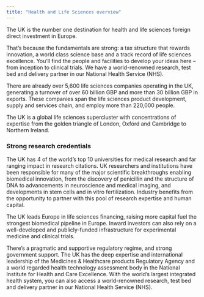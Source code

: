 ```yaml
---
title: "Health and Life Sciences overview"
---
```

The UK is the number one destination for health and life sciences foreign direct investment in Europe.

That’s because the fundamentals are strong: a tax structure that rewards innovation, a world class science base and a track record of life sciences excellence. You’ll find the people and facilities to develop your ideas here – from inception to clinical trials. We have a world-renowned research, test bed and delivery partner in our National Health Service (NHS).

There are already over 5,600 life sciences companies operating in the UK, generating a turnover of over 60 billion GBP and more than 30 billion GBP in exports. These companies span the life sciences product development, supply and services chain, and employ more than 220,000 people.

The UK is a global life sciences supercluster with concentrations of expertise from the golden triangle of London, Oxford and Cambridge to Northern Ireland. 

### Strong research credentials

The UK has 4 of the world’s top 10 universities for medical research and far ranging impact in research citations. UK researchers and institutions have been responsible for many of the major scientific breakthroughs enabling biomedical innovation, from the discovery of penicillin and the structure of DNA to advancements in neuroscience and medical imaging, and developments in stem cells and in vitro fertilization. Industry benefits from the opportunity to partner with this pool of research expertise and human capital.

The UK leads Europe in life sciences financing, raising more capital fuel the strongest biomedical pipeline in Europe. Inward investors can also rely on a well-developed and publicly-funded infrastructure for experimental medicine and clinical trials. 

There’s a pragmatic and supportive regulatory regime, and strong government support. The UK has the deep expertise and international leadership of the Medicines & Healthcare products Regulatory Agency and a world regarded health technology assessment body in the National Institute for Health and Care Excellence. With the world’s largest integrated health system, you can also access a world-renowned research, test bed and delivery partner in our National Health Service (NHS).
